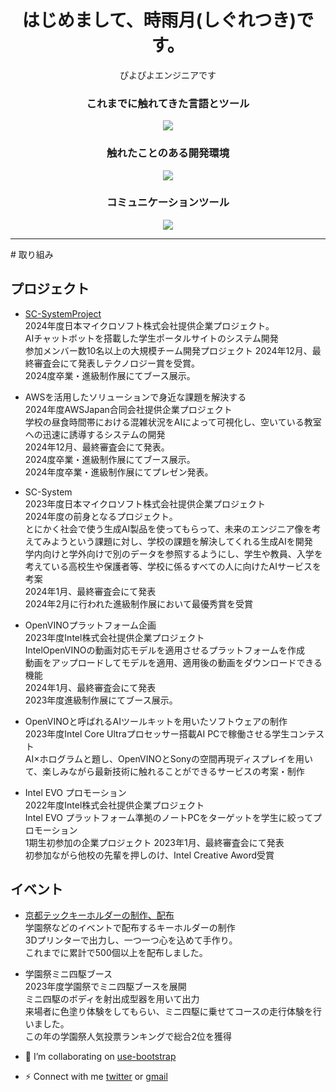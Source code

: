<h1 align="center">はじめまして、時雨月(しぐれつき)です。</h1>

<P align="center">ぴよぴよエンジニアです</P>

<h3 align="center">これまでに触れてきた言語とツール</h3>
<p align="center">
  <a href="https://skillicons.dev">
    <img src="https://skillicons.dev/icons?i=python,html,css,js,nuxtjs,vue,ts,react,c,c#,dart,java,opencv,bootstrap,django," />
  </a>
</p>
<h3 align="center">触れたことのある開発環境</h3>
<p align="center">
  <a href="https://skillicons.dev">
    <img src="https://skillicons.dev/icons?i=windows,linux,arduino,raspberrypi,vscode,git,aws,azure,dotnet,electron,flutter,eclipse,docker" />
  </a>
</p>
<h3 align="center">コミュニケーションツール</h3>
<p align="center">
  <a href="https://skillicons.dev">
    <img src="https://skillicons.dev/icons?i=notion,discord" />
  </a>
</p>
<hr>
# 取り組み

## プロジェクト
- [SC-SystemProject](https://github.com/KTC-Security-Circle/SC-system)  
  2024年度日本マイクロソフト株式会社提供企業プロジェクト。  
  AIチャットボットを搭載した学生ポータルサイトのシステム開発  
  参加メンバー数10名以上の大規模チーム開発プロジェクト
  2024年12月、最終審査会にて発表しテクノロジー賞を受賞。  
  2024度卒業・進級制作展にてブース展示。  

- AWSを活用したソリューションで身近な課題を解決する  
  2024年度AWSJapan合同会社提供企業プロジェクト  
  学校の昼食時間帯における混雑状況をAIによって可視化し、空いている教室への迅速に誘導するシステムの開発  
  2024年12月、最終審査会にて発表。  
  2024度卒業・進級制作展にてブース展示。  
  2024年度卒業・進級制作展にてプレゼン発表。
  
- SC-System  
  2023年度日本マイクロソフト株式会社提供企業プロジェクト  
  2024年度の前身となるプロジェクト。  
  とにかく社会で使う生成AI製品を使ってもらって、​未来のエンジニア像を考えてみようという課題に対し、学校の課題を解決してくれる生成AIを開発  
  学内向けと学外向けで別のデータを参照するようにし、学生や教員、入学を考えている高校生や保護者等、学校に係るすべての人に向けたAIサービスを考案  
  2024年1月、最終審査会にて発表  
  2024年2月に行われた進級制作展において最優秀賞を受賞  
  
- OpenVINOプラットフォーム企画  
  2023年度Intel株式会社提供企業プロジェクト  
  IntelOpenVINOの動画対応モデルを適用させるプラットフォームを作成  
  動画をアップロードしてモデルを適用、適用後の動画をダウンロードできる機能  
  2024年1月、最終審査会にて発表  
  2023年度進級制作展にてブース展示。  
   
- OpenVINOと呼ばれるAIツールキットを用いたソフトウェアの制作  
  2023年度Intel Core Ultraプロセッサー搭載AI PCで稼働させる学生コンテスト  
  AI×ホログラムと題し、OpenVINOとSonyの空間再現ディスプレイを用いて、楽しみながら最新技術に触れることができるサービスの考案・制作

- Intel EVO プロモーション  
  2022年度Intel株式会社提供企業プロジェクト  
  Intel EVO プラットフォーム準拠のノートPCをターゲットを学生に絞ってプロモーション  
  1期生初参加の企業プロジェクト
  2023年1月、最終審査会にて発表  
  初参加ながら他校の先輩を押しのけ、Intel Creative Aword受賞

## イベント
- [京都テックキーホルダーの制作、配布](https://github.com/Siguretuki/kyoto-tech_keyholder)  
  学園祭などのイベントで配布するキーホルダーの制作  
  3Dプリンターで出力し、一つ一つ心を込めて手作り。  
  これまでに累計で500個以上を配布しました。  

- 学園祭ミニ四駆ブース  
  2023年度学園祭でミニ四駆ブースを展開  
  ミニ四駆のボディを射出成型器を用いて出力  
  来場者に色塗り体験をしてもらい、ミニ四駆に乗せてコースの走行体験を行いました。  
  この年の学園祭人気投票ランキングで総合2位を獲得


- 👯 I’m collaborating on [use-bootstrap](https://github.com/simplise/use-bootstrap)
- ⚡ Connect with me [twitter](https://twitter.com/selenekunn) or <a href="mailto:siguretukikohane@gmail.com">gmail</a>

